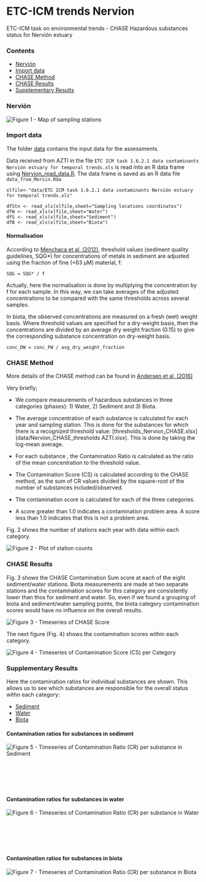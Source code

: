 # ETC-ICM trends Nervion
ETC-ICM task on environmental trends - CHASE Hazardous substances status for Nervión estuary

### Contents

* [Nervión](#nervión)
* [Import data](#import-to-r)
* [CHASE Method](#chase-method)
* [CHASE Results](#chase-results)
* [Supplementary Results](#supplementary-results)

### Nervión

![Figure 1 - Map of sampling stations](png/HEAT_Nervion2label.png)

### Import data

The folder [data](/data/) contains the input data for the assessments.

Data received from AZTI in the file `ETC ICM task 1.6.2.1 data contaminants Nervión estuary for temporal trends.xls` is read into an R data frame using [Nervion_read_data.R](/Nervion_read_data.R). The data frame is saved as an R data file `data_from_Mersin.Rda`

```
xlfile<-"data/ETC ICM task 1.6.2.1 data contaminants Nervión estuary for temporal trends.xls"

dfStn <- read_xls(xlfile,sheet="Sampling locations coordinates")
dfW <- read_xls(xlfile,sheet="Water")
dfS <- read_xls(xlfile,sheet="Sediment")
dfB <- read_xls(xlfile,sheet="Biota")
```

#### Normalisation

According to [Menchaca et al. (2012)](http://dx.doi.org/10.1080/02757540.2011.651129), threshold values (sediment quality guidelines, SQG\*) for concentrations of metals in sediment are adjusted using the fraction of fine (<63 µM) material, f: 
```
SQG = SQG* / f 
```
Actually, here the normalisation is done by multiplying the concentration by f for each sample. In this way, we can take averages of the adjusted concentrations to be compared with the same thresholds across several samples.

In biota, the observed concentrations are measured on a fresh (wet) weight basis. Where threshold values are specified for a dry-weight basis, then the concentrations are divided by an average dry weight fraction (0.15) to give the corresponding substance concentration on dry-weight basis.

```
conc_DW = conc_FW / avg_dry_weight_fraction 
```



### CHASE Method
More details of the CHASE method can be found in [Andersen et al. (2016)](https://link.springer.com/article/10.1007/s10661-016-5121-x)

Very briefly;

* We compare measurements of hazardous substances in three categories (phases): 1) Water, 2) Sediment and 3) Biota.

* The average concentration of each substance is calculated for each year and sampling station. This is done for the substances for which there is a recognized threshold value: [thresholds_Nervion_CHASE.xlsx](data/Nervion_CHASE_thresholds AZTI.xlsx). This is done by taking the log-mean average.

* For each substance , the Contamination Ratio is calculated as the ratio of the mean concentration to the threshold value.

* The Contamination Score (CS) is calculated according to the CHASE method, as the sum of CR values divided by the square-root of the number of substances included/observed.

* The contamination score is calculated for each of the three categories.

* A score greater than 1.0 indicates a contamination problem area. A score less than 1.0 indicates that this is not a problem area.

Fig. 2 shows the number of stations each year with data within each category.

![Figure 2 - Plot of station counts](png/station_count.png)

### CHASE Results

Fig. 3 shows the CHASE Contamination Sum score at each of the eight sediment/water stations.
Biota measurements are made at two separate stations and the contamination scores for this category are consistently lower than thos for sediment and water. So, even if we found a grouping of biota and sediment/water sampling points, the biota category contamination scores would have no influence on the overall results.

![Figure 3 - Timeseries of CHASE Score](png/CHASE.png)

The next figure (Fig. 4) shows the contamination scores within each category. 

![Figure 4 - Timeseries of Contamination Score (CS) per Category](png/SedimentWaterBiota.png)

### Supplementary Results

Here the contamination ratios for individual substances are shown. This allows us to see which substances are responsible for the overall status withn each category:

* [Sediment](#contamination-ratios-for-substances-in-sediment)
* [Water](#contamination-ratios-for-substances-in-water)
* [Biota](#contamination-ratios-for-substances-in-biota)

#### Contamination ratios for substances in sediment

![Figure 5 - Timeseries of Contamination Ratio (CR) per substance in Sediment](png/substances_Sediment.png)


<br><br><br><br>

#### Contamination ratios for substances in water

![Figure 6 - Timeseries of Contamination Ratio (CR) per substance in Water](png/substances_Water.png)



<br><br><br><br>

#### Contamination ratios for substances in biota

![Figure 7 - Timeseries of Contamination Ratio (CR) per substance in Biota](png/substances_Biota.png)


